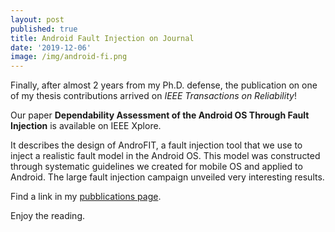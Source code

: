 ```yaml
---
layout: post
published: true
title: Android Fault Injection on Journal
date: '2019-12-06'
image: /img/android-fi.png
---
```

Finally, after almost 2 years from my Ph.D. defense, the publication on one of my thesis contributions arrived on _IEEE Transactions on Reliability_!

Our paper **Dependability Assessment of the Android OS Through Fault Injection** is available on IEEE Xplore.

It describes the design of AndroFIT, a fault injection tool that we use to inject a realistic fault model in the Android OS. This model was constructed through systematic guidelines we created for mobile OS and applied to Android. The large fault injection campaign unveiled very interesting results.

Find a link in my [pubblications page](https://akiannillo.github.io/publications/).

Enjoy the reading.
